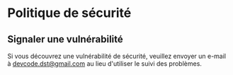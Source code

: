 # Politique de sécurité

## Signaler une vulnérabilité

Si vous découvrez une vulnérabilité de sécurité, veuillez envoyer un e-mail à [devcode.dst@gmail.com](mailto:devcode.dst@gmail.com) au lieu d'utiliser le suivi des problèmes.